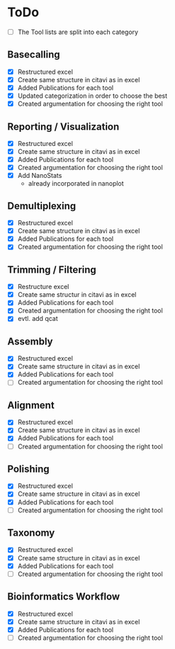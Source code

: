 # ToDo
* [ ] The Tool lists are split into each category 

## Basecalling
* [x] Restructured excel
* [x] Create same structure in citavi as in excel
* [x] Added Publications for each tool
* [x] Updated categorization in order to choose the best
* [x] Created argumentation for choosing the right tool

## Reporting / Visualization
* [x] Restructured excel
* [x] Create same structure in citavi as in excel
* [x] Added Publications for each tool
* [x] Created argumentation for choosing the right tool
* [x] Add NanoStats 
	* already incorporated in nanoplot

## Demultiplexing
* [x] Restructured excel
* [x] Create same structure in citavi as in excel
* [x] Added Publications for each tool
* [x] Created argumentation for choosing the right tool

## Trimming / Filtering
* [x] Restructure excel
* [x] Create same structur in citavi as in excel
* [x] Added Publications for each tool
* [x] Created argumentation for choosing the right tool
* [x] evtl. add qcat

## Assembly
* [x] Restructured excel
* [x] Create same structure in citavi as in excel
* [x] Added Publications for each tool
* [ ] Created argumentation for choosing the right tool

## Alignment
* [x] Restructured excel
* [x] Create same structure in citavi as in excel
* [x] Added Publications for each tool
* [ ] Created argumentation for choosing the right tool

## Polishing
* [x] Restructured excel
* [x] Create same structure in citavi as in excel
* [x] Added Publications for each tool
* [ ] Created argumentation for choosing the right tool

## Taxonomy
* [x] Restructured excel
* [x] Create same structure in citavi as in excel
* [x] Added Publications for each tool
* [ ] Created argumentation for choosing the right tool

## Bioinformatics Workflow
* [x] Restructured excel
* [x] Create same structure in citavi as in excel
* [x] Added Publications for each tool
* [ ] Created argumentation for choosing the right tool